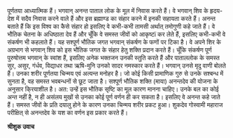 पूर्णतया आध्यात्मिक हैं। भगवान् अनन्त पाताल लोक के मूल में निवास करते हैं। वे भगवान् शिव के हृदय-देश में सदैव निवास करने वाले हैं और इस ब्रह्माण्ड का संहार करने में इनकी सहायता करते हैं। अनन्त बताते हैं कि इस विश्व का कैसे संहार हो इसलिए वे कभी-कभी तामसी अर्थात् तमोगुणी कहे जाते हैं। वे भौतिक चेतना के अधिष्ठाता देव हैं और चूँकि वे समस्त जीवों को आकृष्टï कर लेते हैं, इसलिए कभी-कभी वे संकर्षण भी कहलाते हैं। यह सश्पूर्ण भौतिक जगत भगवान् संकर्षण के फणों पर टिका है। वे अपने शिर के अग्रभाग से भगवान् शिव को इस भौतिक जगत के संहार हेतु शक्ति प्रदान करते हैं। चूँकि संकर्षण पूर्ण पुरुषोत्तम भगवान् के स्वांश हैं, इसलिए अनेक भक्तजन उनकी स्तुति करते हैं और पाताललोक के समस्त सुर, असुर, गंर्धव, विद्याधर तथा ऋषि-मुनि उनको सादर नमस्कार करते हैं। भगवान् उनसे मृदु वाणी बोलते हैं। उनका शरीर पूर्णतया चिन्मय एवं अत्यन्त मनोहर है। जो कोई किसी प्रामाणिक गुरु से उनके सश्बन्ध में सुनता है, वह समस्त भवबन्धनों से छूट जाता है। सश्पूर्ण भौतिक शक्ति (माया) अनन्तदेव की योजना के अनुसार कि्रयाशील है। अत: उन्हें इस भौतिक सृष्टि का मूल कारण मानना चाहिए। उनके बल का कोई अन्त नहीं है, न ही असंलय मुखों से उनका कोई पूर्ण वर्णन ही कर सकता है। इसलिए वे अनन्त कहे जाते हैं। समस्त जीवों के प्रति दयालु होने के कारण उनका चिन्मय शरीर प्रकट हुआ। शुकदेव गोस्वामी महाराज परीक्षित् से अनन्तदेव के यश का वर्णन इस प्रकार करते हैं।  

**श्रीशुक उवाच** 